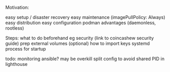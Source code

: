 Motivation:

easy setup / disaster recovery
easy maintenance (imagePullPolicy: Always)
easy distribution
easy configuration
podman advantages (daemonless, rootless)

Steps:
what to do beforehand eg security (link to coincashew security guide)
prep external volumes (optional)
how to import keys
systemd process for startup

todo:
monitoring
ansible? may be overkill
split config to avoid shared PID in lighthouse